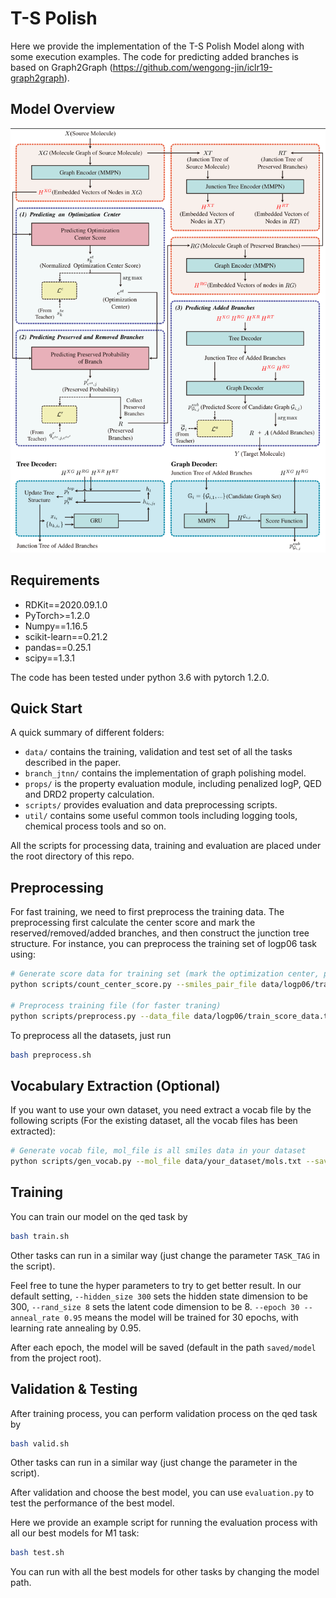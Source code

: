 # T-S Polish

Here we provide the implementation of the T-S Polish Model along with some execution examples. The code for predicting added branches is based on Graph2Graph (https://github.com/wengong-jin/iclr19-graph2graph). 

## Model Overview

![image](https://github.com/aI-area/T-S-polish/blob/master/workflow.png)

## Requirements

* RDKit==2020.09.1.0
* PyTorch>=1.2.0
* Numpy==1.16.5
* scikit-learn==0.21.2
* pandas==0.25.1
* scipy==1.3.1

The code has been tested under python 3.6 with pytorch 1.2.0. 

## Quick Start
A quick summary of different folders:
* `data/` contains the training, validation and test set of all the tasks described in the paper.
* `branch_jtnn/` contains the implementation of graph polishing model.
* `props/` is the property evaluation module, including penalized logP, QED and DRD2 property calculation.
* `scripts/` provides evaluation and data preprocessing scripts.
* `util/` contains some useful common tools including logging tools, chemical process tools and so on. 

All the scripts for processing data, training and evaluation are placed under the root directory of this repo. 

## Preprocessing

For fast training, we need to first preprocess the training data. The preprocessing first calculate the center score and mark the reserved/removed/added branches, and then construct the junction tree structure. For instance, you can preprocess the training set of logp06 task using: 

```bash
# Generate score data for training set (mark the optimization center, preserved/removed/added branches)
python scripts/count_center_score.py --smiles_pair_file data/logp06/train_pairs.txt --result_file data/logp06/train_score_data.txt --ncpu 8

# Preprocess training file (for faster traning)
python scripts/preprocess.py --data_file data/logp06/train_score_data.txt --save_file data/logp06/train_trees.pkl --ncpu 8
```

To preprocess all the datasets, just run

```bash
bash preprocess.sh
```

## Vocabulary Extraction (Optional)

If you want to use your own dataset, you need extract a vocab file by the following scripts (For the existing dataset, all the vocab files has been extracted): 

```bash
# Generate vocab file, mol_file is all smiles data in your dataset
python scripts/gen_vocab.py --mol_file data/your_dataset/mols.txt --save_vocab_file data/your_dataset/vocab.txt --ncpu 32
```

## Training

 You can train our model on the qed task by

```bash
bash train.sh
```

Other tasks can run in a similar way (just change the parameter `TASK_TAG` in the script). 

Feel free to tune the hyper parameters to try to get better result.  In our default setting, `--hidden_size 300` sets the hidden state dimension to be 300, `--rand_size 8` sets the latent code dimension to be 8. `--epoch 30 --anneal_rate 0.95` means the model will be trained for 30 epochs, with learning rate annealing by 0.95. 

After each epoch, the model will be saved (default in the path `saved/model` from the project root).

## Validation & Testing

After training process, you can perform validation process on the qed task by

```bash
bash valid.sh
```

Other tasks can run in a similar way (just change the parameter in the script). 

After validation and choose the best model, you can use  `evaluation.py`  to test the performance of the best model. 

Here we provide an example script for running the evaluation process with all our best models for M1 task:

```bash
bash test.sh
```

You can run with all the best models for other tasks by changing the model path. 
